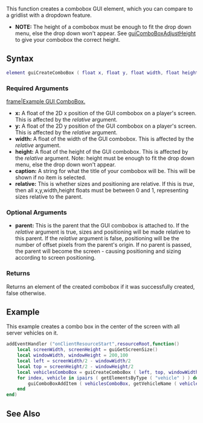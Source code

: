 This function creates a combobox GUI element, which you can compare to a gridlist with a dropdown feature.

-   **NOTE:** The height of a combobox must be enough to fit the drop down menu, else the drop down won't appear. See [guiComboBoxAdjustHeight](/docs/guiComboBoxAdjustHeight.md "wikilink") to give your combobox the correct height.

Syntax
------

``` lua
element guiCreateComboBox ( float x, float y, float width, float height, string caption, bool relative, [ element parent = nil ] )
```

### Required Arguments

[frame|Example GUI ComboBox.](/docs/Image:Gui-combobox.jpg.md "wikilink")

-   **x:** A float of the 2D x position of the GUI combobox on a player's screen. This is affected by the *relative* argument.
-   **y:** A float of the 2D y position of the GUI combobox on a player's screen. This is affected by the *relative* argument.
-   **width:** A float of the width of the GUI combobox. This is affected by the *relative* argument.
-   **height:** A float of the height of the GUI combobox. This is affected by the *relative* argument. Note: height must be enough to fit the drop down menu, else the drop down won't appear.
-   **caption:** A string for what the title of your combobox will be. This will be shown if no item is selected.
-   **relative:** This is whether sizes and positioning are relative. If this is *true*, then all x,y,width,height floats must be between 0 and 1, representing sizes relative to the parent.

### Optional Arguments

-   **parent:** This is the parent that the GUI combobox is attached to. If the *relative* argument is true, sizes and positioning will be made relative to this parent. If the *relative* argument is false, positioning will be the number of offset pixels from the parent's origin. If no parent is passed, the parent will become the screen - causing positioning and sizing according to screen positioning.

### Returns

Returns an element of the created combobox if it was successfully created, false otherwise.

Example
-------

This example creates a combo box in the center of the screen with all server vehicles on it.

``` lua
addEventHandler ("onClientResourceStart",resourceRoot,function()
    local screenWidth, screenHeight = guiGetScreenSize()
    local windowWidth, windowHeight = 200,100
    local left = screenWidth/2 - windowWidth/2
    local top = screenHeight/2 - windowHeight/2
    local vehiclesComboBox = guiCreateComboBox ( left, top, windowWidth,windowHeight, "Vehicle Names", false ) -- We create a combo box.
    for index, vehicle in ipairs ( getElementsByType ( "vehicle" ) ) do -- We loop through all vehicles.
        guiComboBoxAddItem ( vehiclesComboBox, getVehicleName ( vehicle ) ) -- We add the vehicle name to our combo box.
    end
end)
```

See Also
--------
